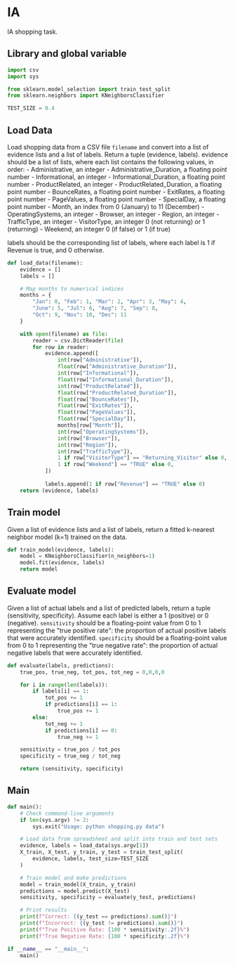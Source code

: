 # IA
IA shopping task.

## Library and global variable
```python
import csv
import sys

from sklearn.model_selection import train_test_split
from sklearn.neighbors import KNeighborsClassifier

TEST_SIZE = 0.4
```

## Load Data
Load shopping data from a CSV file `filename` and convert into a list of evidence lists and a list of labels. Return a tuple (evidence, labels).
evidence should be a list of lists, where each list contains the following values, in order:
    - Administrative, an integer
    - Administrative_Duration, a floating point number
    - Informational, an integer
    - Informational_Duration, a floating point number
    - ProductRelated, an integer
    - ProductRelated_Duration, a floating point number
    - BounceRates, a floating point number
    - ExitRates, a floating point number
    - PageValues, a floating point number
    - SpecialDay, a floating point number
    - Month, an index from 0 (January) to 11 (December)
    - OperatingSystems, an integer
    - Browser, an integer
    - Region, an integer
    - TrafficType, an integer
    - VisitorType, an integer 0 (not returning) or 1 (returning)
    - Weekend, an integer 0 (if false) or 1 (if true)

labels should be the corresponding list of labels, where each label
is 1 if Revenue is true, and 0 otherwise.

```python
def load_data(filename):
    evidence = []
    labels = []

    # Map months to numerical indices
    months = {
        "Jan": 0, "Feb": 1, "Mar": 2, "Apr": 3, "May": 4,
        "June": 5, "Jul": 6, "Aug": 7, "Sep": 8,
        "Oct": 9, "Nov": 10, "Dec": 11
    }

    with open(filename) as file:
        reader = csv.DictReader(file)
        for row in reader:
            evidence.append([
                int(row["Administrative"]),
                float(row["Administrative_Duration"]),
                int(row["Informational"]),
                float(row["Informational_Duration"]),
                int(row["ProductRelated"]),
                float(row["ProductRelated_Duration"]),
                float(row["BounceRates"]),
                float(row["ExitRates"]),
                float(row["PageValues"]),
                float(row["SpecialDay"]),
                months[row["Month"]],
                int(row["OperatingSystems"]),
                int(row["Browser"]),
                int(row["Region"]),
                int(row["TrafficType"]),
                1 if row["VisitorType"] == "Returning_Visitor" else 0,
                1 if row["Weekend"] == "TRUE" else 0,
            ])
            
            labels.append(1 if row["Revenue"] == "TRUE" else 0)
    return (evidence, labels)
```

## Train model
Given a list of evidence lists and a list of labels, return a fitted k-nearest neighbor model (k=1) trained on the data.

```python
def train_model(evidence, labels):
    model = KNeighborsClassifier(n_neighbors=1)
    model.fit(evidence, labels)
    return model
```

## Evaluate model
Given a list of actual labels and a list of predicted labels, return a tuple (sensitivity, specificity).
Assume each label is either a 1 (positive) or 0 (negative).
`sensitivity` should be a floating-point value from 0 to 1 representing the "true positive rate": the proportion of actual positive labels that were accurately identified.
`specificity` should be a floating-point value from 0 to 1 representing the "true negative rate": the proportion of actual negative labels that were accurately identified.

```python
def evaluate(labels, predictions):
    true_pos, true_neg, tot_pos, tot_neg = 0,0,0,0

    for i in range(len(labels)):
        if labels[i] == 1:
            tot_pos += 1
            if predictions[i] == 1:
                true_pos += 1
        else:
            tot_neg += 1
            if predictions[i] == 0:
                true_neg += 1

    sensitivity = true_pos / tot_pos
    specificity = true_neg / tot_neg 

    return (sensitivity, specificity)
```

## Main

```python
def main():
    # Check command-line arguments
    if len(sys.argv) != 2:
        sys.exit("Usage: python shopping.py data")

    # Load data from spreadsheet and split into train and test sets
    evidence, labels = load_data(sys.argv[1])
    X_train, X_test, y_train, y_test = train_test_split(
        evidence, labels, test_size=TEST_SIZE
    )

    # Train model and make predictions
    model = train_model(X_train, y_train)
    predictions = model.predict(X_test)
    sensitivity, specificity = evaluate(y_test, predictions)

    # Print results
    print(f"Correct: {(y_test == predictions).sum()}")
    print(f"Incorrect: {(y_test != predictions).sum()}")
    print(f"True Positive Rate: {100 * sensitivity:.2f}%")
    print(f"True Negative Rate: {100 * specificity:.2f}%")

if __name__ == "__main__":
    main()
```
